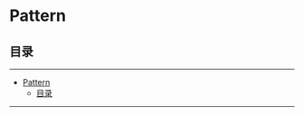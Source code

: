 # Pattern

## 目录

---

<!--ts-->
   * [Pattern](#pattern)
      * [目录](#目录)

<!-- Added by: runner, at: Sun Mar 28 10:57:24 UTC 2021 -->

<!--te-->

---
